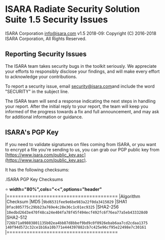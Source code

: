 # ISARA Radiate Security Solution Suite 1.5 Security Issues
ISARA Corporation <info@isara.com>
v1.5 2018-09: Copyright (C) 2016-2018 ISARA Corporation, All Rights Reserved.

## Reporting Security Issues

The ISARA team takes security bugs in the toolkit seriously. We appreciate your
efforts to responsibly disclose your findings, and will make every effort to
acknowledge your contributions.

To report a security issue, email
[security@isara.com](mailto:security@isara.com?subject=SECURITY)and include the
word "SECURITY" in the subject line.

The ISARA team will send a response indicating the next steps in handling your
report. After the initial reply to your report, the team will keep you informed
of the progress towards a fix and full announcement, and may ask for additional
information or guidance.

## ISARA's PGP Key

If you need to validate signatures on files coming from ISARA, or you want to
encrypt a file you're sending to us, you can grab our PGP public key from
[https://www.isara.com/public_key.asc](https://www.isara.com/public_key.asc).

It has the following checksums:

.ISARA PGP Key Checksums

:star: **width="80%",cols="<<",options="header"**
|=======================================
|Algorithm |Checksum
|MD5       |`9bd6531fee9e6be983a22f0da3415029`
|SHA1      |`0fac805775c29bb23a769e4c28e36c1c01ec9325`
|SHA2-256  |`10edbd26d3e470f48ca24e404fa78f45f494ecf492fc6f76ea77a5eb433328d0`
|SHA2-512  |`726b71a09803801135b02ea4bb87d8bbef9bd9c0f0926ebab6aa7cd2cdaa1375`
            `140f94d572c32ce1b16a10b771e444397882cb7c425e96cf95e22498e7c30161`
|=======================================
